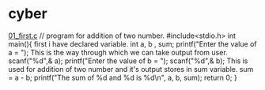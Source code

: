 # cyber
[01_first.c](https://github.com/user-attachments/files/22257002/01_first.c)
// program for addition of two number.
#include<stdio.h>
int main(){
     first i have declared variable.
    int a, b , sum;
    printf("Enter the value of a = ");
     This is the way through which we can take output from user.
    scanf("%d",& a);
    printf("Enter the value of b = ");
    scanf("%d",& b);
     This is used for addition of two number and it's output stores in sum variable.
    sum = a - b;
    printf("The sum of %d and %d is %d\n", a, b, sum);
    return 0;
}




